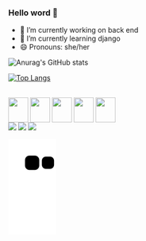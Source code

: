 ### Hello word 👋

- 🔭 I’m currently working on back end
- 🌱 I’m currently learning django
- 😄 Pronouns: she/her

![Anurag's GitHub stats](https://github-readme-stats.vercel.app/api?username=SaraMag25&show_icons=true&theme=transparent)

[![Top Langs](https://github-readme-stats.vercel.app/api/top-langs/?username=SaraMag25&theme=transparent&hide=javascript,html)](https://github.com/anuraghazra/github-readme-stats)

<div style="display: inline_block"><br>
  <img align="center" height="50" width="40" src="https://cdn.jsdelivr.net/gh/devicons/devicon/icons/python/python-original.svg" /> 
  <img align="center" height="50" width="40" src="https://cdn.jsdelivr.net/gh/devicons/devicon/icons/django/django-plain.svg" />
  <img align="center" height="50" width="40" src="https://cdn.jsdelivr.net/gh/devicons/devicon/icons/angularjs/angularjs-plain.svg" />
  <img  align="center" height="50" width="40" src="https://cdn.jsdelivr.net/gh/devicons/devicon/icons/postgresql/postgresql-original.svg" />
  <img align="center" height="50" width="40" src="https://cdn.jsdelivr.net/gh/devicons/devicon/icons/vscode/vscode-original.svg" />
</div>



<div> 
  <a href="https://www.instagram.com/sara_mag4l/" target="_blank"><img src="https://img.shields.io/badge/-Instagram-%23E4405F?style=for-the-badge&logo=instagram&logoColor=white" target="_blank"></a>
  <a href = "mailto:saramagalhaes242@gmail.com"><img src="https://img.shields.io/badge/-Gmail-%23333?style=for-the-badge&logo=gmail&logoColor=white" target="_blank"></a>
  <a href="https://www.linkedin.com/in/saramagalh%C3%A3es25/" target="_blank"><img src="https://img.shields.io/badge/-LinkedIn-%230077B5?style=for-the-badge&logo=linkedin&logoColor=white" target="_blank"></a> 
</div>

![snake gif](https://github.com/SaraMag25/SaraMag25/blob/output/github-contribution-grid-snake.svg)
